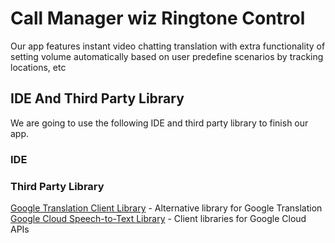 # Call Manager wiz Ringtone Control

Our app features instant video chatting translation with extra functionality of setting volume automatically based on user predefine scenarios by tracking locations, etc


## IDE And Third Party Library

We are going to use the following IDE and third party library to finish our app.

### IDE

### Third Party Library

[Google Translation Client Library](https://cloud.google.com/translate/docs/reference/libraries/v3/overview-v3) - Alternative library for Google Translation
[Google Cloud Speech-to-Text Library](https://cloud.google.com/speech-to-text/docs/reference/libraries) - Client libraries for Google Cloud APIs
